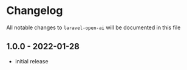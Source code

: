 # Changelog

All notable changes to `laravel-open-ai` will be documented in this file

## 1.0.0 - 2022-01-28

- initial release
